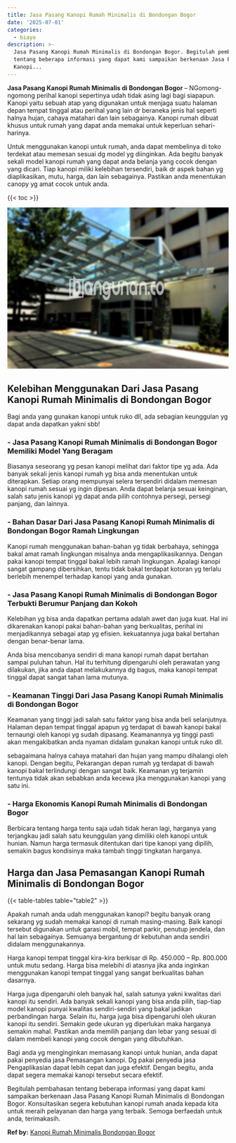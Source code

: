 ```yaml
---
title: Jasa Pasang Kanopi Rumah Minimalis di Bondongan Bogor
date: '2025-07-01'
categories:
  - biaya
description: >-
  Jasa Pasang Kanopi Rumah Minimalis di Bondongan Bogor. Begitulah pembahasan
  tentang beberapa informasi yang dapat kami sampaikan berkenaan Jasa Pasang
  Kanopi...
---
```


**Jasa Pasang Kanopi Rumah Minimalis di Bondongan Bogor** – NGomong-ngomong perihal kanopi sepertinya udah tidak asing lagi bagi siapapun. Kanopi yaitu sebuah atap yang digunakan untuk menjaga suatu halaman depan tempat tinggal atau perihal yang lain dr beraneka jenis hal seperti halnya hujan, cahaya matahari dan lain sebagainya. Kanopi rumah dibuat khusus untuk rumah yang dapat anda memakai untuk keperluan sehari-harinya.

Untuk menggunakan kanopi untuk rumah, anda dapat membelinya di toko terdekat atau memesan sesuai dg model yg diinginkan. Ada begitu banyak sekali model kanopi rumah yang dapat anda belanja yang cocok dengan yang dicari. Tiap kanopi miliki kelebihan tersendiri, baik dr aspek bahan yg diaplikasikan, mutu, harga, dan lain sebagainya. Pastikan anda menentukan canopy yg amat cocok untuk anda.

{{< toc >}}

![Jasa Pasang Kanopi Rumah Minimalis di Bondongan Bogor](/images/harga-kanopi-minimalis-32.png)

## Kelebihan Menggunakan Dari Jasa Pasang Kanopi Rumah Minimalis di Bondongan Bogor

Bagi anda yang gunakan kanopi untuk ruko dll, ada sebagian keunggulan yg dapat anda dapatkan yakni sbb!

### \- Jasa Pasang Kanopi Rumah Minimalis di Bondongan Bogor Memiliki Model Yang Beragam

Biasanya seseorang yg pesan kanopi melihat dari faktor tipe yg ada. Ada banyak sekali jenis kanopi rumah yg bisa anda menentukan untuk diterapkan. Setiap orang mempunyai selera tersendiri didalam memesan kanopi rumah sesuai yg ingin dipesan. Anda dapat belanja sesuai keinginan, salah satu jenis kanopi yg dapat anda pilih contohnya persegi, persegi panjang, dan lainnya.

### \- Bahan Dasar Dari Jasa Pasang Kanopi Rumah Minimalis di Bondongan Bogor Ramah Lingkungan

Kanopi rumah menggunakan bahan-bahan yg tidak berbahaya, sehingga bakal amat ramah lingkungan misalnya anda mengaplikasikannya. Dengan pakai kanopi tempat tinggal bakal lebih ramah lingkungan. Apalagi kanopi sangat gampang dibersihkan, tentu tidak bakal terdapat kotoran yg terlalu berlebih menempel terhadap kanopi yang anda gunakan.

### \- Jasa Pasang Kanopi Rumah Minimalis di Bondongan Bogor Terbukti Berumur Panjang dan Kokoh

Kelebihan yg bisa anda dapatkan pertama adalah awet dan juga kuat. Hal ini dikarenakan kanopi pakai bahan-bahan yang berkualitas, perihal ini menjadikannya sebagai atap yg efisien. kekuatannya juga bakal bertahan dengan benar-benar lama.

Anda bisa mencobanya sendiri di mana kanopi rumah dapat bertahan sampai puluhan tahun. Hal itu terhitung dipengaruhi oleh perawatan yang dilakukan, jika anda dapat melakukannya dg bagus, maka kanopi tempat tinggal dapat sangat tahan lama mutunya.

### \- Keamanan Tinggi Dari Jasa Pasang Kanopi Rumah Minimalis di Bondongan Bogor

Keamanan yang tinggi jadi salah satu faktor yang bisa anda beli selanjutnya. Halaman depan tempat tinggal apapun yg terdapat di bawah kanopi bakal ternaungi oleh kanopi yg sudah dipasang. Keamanannya yg tinggi pasti akan mengakibatkan anda nyaman didalam gunakan kanopi untuk ruko dll.

sebagaimana halnya cahaya matahari dan hujan yang mampu dihalangi oleh kanopi. Dengan begitu, Pekarangan depan rumah yg terdapat di bawah kanopi bakal terlindungi dengan sangat baik. Keamanan yg terjamin tentunya tidak akan sebabkan anda kecewa jika menggunakan kanopi yang satu ini.

### \- Harga Ekonomis Kanopi Rumah Minimalis di Bondongan Bogor

Berbicara tentang harga tentu saja udah tidak heran lagi, harganya yang terjangkau jadi salah satu keunggulan yang dimiliki oleh kanopi untuk hunian. Namun harga termasuk ditentukan dari tipe kanopi yang dipilih, semakin bagus kondisinya maka tambah tinggi tingkatan harganya.

## Harga dan Jasa Pemasangan Kanopi Rumah Minimalis di Bondongan Bogor

{{< table-tables table="table2" >}}

Apakah rumah anda udah menggunakan kanopi? begitu banyak orang sekarang yg sudah memakai kanopi di rumah masing-masing. Baik kanopi tersebut digunakan untuk garasi mobil, tempat parkir, penutup jendela, dan hal lain sebagainya. Semuanya bergantung dr kebutuhan anda sendiri didalam menggunakannya.

Harga kanopi tempat tinggal kira-kira berkisar di Rp. 450.000 – Rp. 800.000 untuk mutu sedang. Harga bisa melebihi di atasnya jika anda inginkan menggunakan kanopi tempat tinggal yang sangat berkualitas bahan dasarnya.

Harga juga dipengaruhi oleh banyak hal, salah satunya yakni kwalitas dari kanopi itu sendiri. Ada banyak sekali kanopi yang bisa anda pilih, tiap-tiap model kanopi punyai kwalitas sendiri-sendiri yang bakal jadikan perbandingan harga. Selain itu, harga juga bisa dipengaruhi oleh ukuran kanopi itu sendiri. Semakin gede ukuran yg diperlukan maka harganya semakin mahal. Pastikan anda memilih panjang dan lebar yang sesuai di dalam membeli kanopi yang cocok dengan yang dibutuhkan.

Bagi anda yg menginginkan memasang kanopi untuk hunian, anda dapat pakai penyedia jasa Pemasangan kanopi. Dg pakai penyedia jasa Pengaplikasian dapat lebih cepat dan juga efektif. Dengan begitu, anda dapat segera memakai kanopi tersebut secara efektif.

Begitulah pembahasan tentang beberapa informasi yang dapat kami sampaikan berkenaan Jasa Pasang Kanopi Rumah Minimalis di Bondongan Bogor. Konsultasikan segera kebutuhan kanopi rumah anada kepada kita untuk meraih pelayanan dan harga yang terbaik. Semoga berfaedah untuk anda, terimakasih.

**Ref by:**  [Kanopi Rumah Minimalis Bondongan Bogor](https://id.wikipedia.org/wiki/Kanopi)
